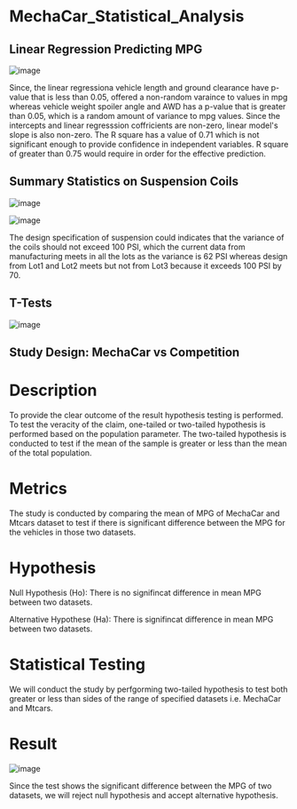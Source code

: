 # MechaCar_Statistical_Analysis

## Linear Regression Predicting MPG

![image](https://user-images.githubusercontent.com/67131400/103498455-771d9900-4e0a-11eb-9487-81e3fbee53ad.png)

Since, the linear regressiona vehicle length and ground clearance have p-value that is less than 0.05, offered a non-random varaince to values in mpg whereas vehicle weight spoiler angle and AWD has a p-value that is greater than 0.05, which is a random amount of variance to mpg values. Since the intercepts and linear regresssion coffricients are non-zero, linear model's slope is also non-zero. The R square has a value of 0.71 which is not significant enough to provide confidence in independent variables. R square of greater than 0.75 would require in order for the effective prediction.

## Summary Statistics on Suspension Coils

![image](https://user-images.githubusercontent.com/67131400/103498880-da5bfb00-4e0b-11eb-8264-ed7f7c9779cc.png)

![image](https://user-images.githubusercontent.com/67131400/103498895-e6e05380-4e0b-11eb-8426-514be3dcd58f.png)

The design specification of suspension could indicates that the variance of the coils should not exceed 100 PSI, which the current data from manufacturing meets in all the lots as the variance is 62 PSI whereas design from Lot1 and Lot2 meets but not from Lot3 because it exceeds 100 PSI by 70.

## T-Tests

![image](https://user-images.githubusercontent.com/67131400/103499124-9f0dfc00-4e0c-11eb-88fe-3ea4a4386448.png)

## Study Design: MechaCar vs Competition

# Description

To provide the clear outcome of the result hypothesis testing is performed. To test the veracity of the claim, one-tailed or two-tailed hypothesis is performed based on the population parameter. The two-tailed hypothesis is conducted to test if the mean of the sample is greater or less than the mean of the total population.

# Metrics

 The study is conducted by comparing the mean of MPG of MechaCar and Mtcars dataset to test if there is significant difference between the MPG for the vehicles in those two datasets.
 
 # Hypothesis
 
 Null Hypothesis (Ho): There is no signifincat difference in mean MPG between two datasets.
 
 Alternative Hypothese (Ha): There is signifincat difference in mean MPG between two datasets.
 
 # Statistical Testing
 
 We will conduct the study by perfgorming two-tailed hypothesis to test both greater or less than sides of the range of specified datasets i.e. MechaCar and Mtcars.
 
 # Result
 
 ![image](https://user-images.githubusercontent.com/67131400/103499726-bea62400-4e0e-11eb-8849-c139887d1932.png)

 Since the test shows the significant difference between the MPG of two datasets, we will reject null hypothesis and accept alternative hypothesis.
 
 
 
  
  




